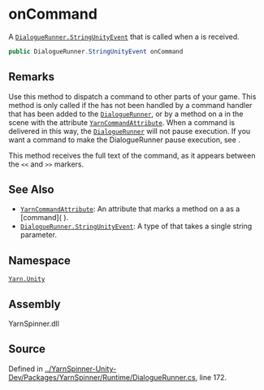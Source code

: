 # onCommand

A [`DialogueRunner.StringUnityEvent`](../dialoguerunner.stringunityevent.md) that is called when a  is received.

```csharp
public DialogueRunner.StringUnityEvent onCommand
```

## Remarks

Use this method to dispatch a command to other parts of your game. This method is only called if the  has not been handled by a command handler that has been added to the [`DialogueRunner`](./), or by a method on a  in the scene with the attribute [`YarnCommandAttribute`](../yarncommandattribute/).  When a command is delivered in this way, the [`DialogueRunner`](./) will not pause execution. If you want a command to make the DialogueRunner pause execution, see . 

This method receives the full text of the command, as it appears between the `<<` and `>>` markers.

## See Also

* [`YarnCommandAttribute`](../yarncommandattribute/): An attribute that marks a method on a  as a \[command\]\( \).
* [`DialogueRunner.StringUnityEvent`](../dialoguerunner.stringunityevent.md): A type of  that takes a single string parameter.

## Namespace

[`Yarn.Unity`](../)

## Assembly

YarnSpinner.dll

## Source

Defined in [../YarnSpinner-Unity-Dev/Packages/YarnSpinner/Runtime/DialogueRunner.cs](https://github.com/YarnSpinnerTool/YarnSpinner-Unity//blob/develop/Runtime/DialogueRunner.cs#L172), line 172.

